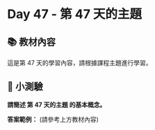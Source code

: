 # Day 47 - 第 47 天的主題

## 📚 教材內容

這是第 47 天的學習內容，請根據課程主題進行學習。

## 📝 小測驗

**請簡述 第 47 天的主題 的基本概念。**

**答案範例：** (請參考上方教材內容)
